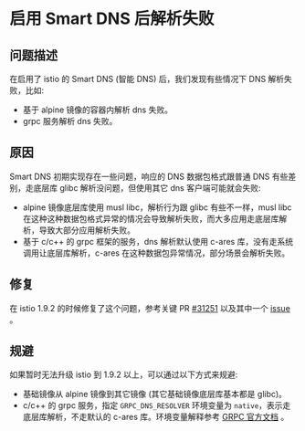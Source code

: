 # 启用 Smart DNS 后解析失败

## 问题描述

在启用了 istio 的 Smart DNS (智能 DNS) 后，我们发现有些情况下 DNS 解析失败，比如:

* 基于 alpine 镜像的容器内解析 dns 失败。
* grpc 服务解析 dns 失败。

## 原因

Smart DNS 初期实现存在一些问题，响应的 DNS 数据包格式跟普通 DNS 有些差别，走底层库 glibc 解析没问题，但使用其它 dns 客户端可能就会失败:
* alpine 镜像底层库使用 musl libc，解析行为跟 glibc 有些不一样，musl libc 在这种这种数据包格式异常的情况会导致解析失败，而大多应用走底层库解析，导致大部分应用解析失败。
* 基于 c/c++ 的 grpc 框架的服务，dns 解析默认使用 c-ares 库，没有走系统调用让底层库解析，c-ares 在这种数据包异常情况，部分场景会解析失败。

## 修复

在 istio 1.9.2 的时候修复了这个问题，参考关键 PR [#31251](https://github.com/istio/istio/pull/31251) 以及其中一个 [issue](https://github.com/istio/istio/issues/31295) 。

## 规避

如果暂时无法升级 istio 到 1.9.2 以上，可以通过以下方式来规避:

* 基础镜像从 alpine 镜像到其它镜像 (其它基础镜像底层库基本都是 glibc)。
* c/c++ 的 grpc 服务，指定 `GRPC_DNS_RESOLVER` 环境变量为 `native`，表示走底层库解析，不走默认的 c-ares 库。环境变量解释参考 [GRPC 官方文档](https://github.com/grpc/grpc/blob/master/doc/environment_variables.md) 。